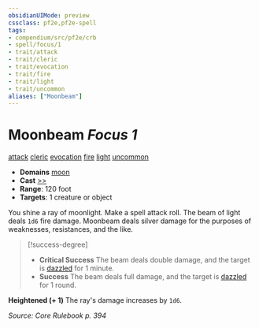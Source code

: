 ```yaml
---
obsidianUIMode: preview
cssclass: pf2e,pf2e-spell
tags:
- compendium/src/pf2e/crb
- spell/focus/1
- trait/attack
- trait/cleric
- trait/evocation
- trait/fire
- trait/light
- trait/uncommon
aliases: ["Moonbeam"]
---
```

# Moonbeam *Focus 1*   
[attack](attack.md "Attack Combat Trait")  [cleric](Reference/Rules/Traits/cleric.md "Cleric Class Trait")  [evocation](evocation.md "Evocation School Trait")  [fire](fire.md "Fire Energy & Element Trait")  [light](Reference/Rules/Traits/light.md "Light Effect Trait")  [uncommon](uncommon.md "Uncommon Rarity Trait")  

- **Domains** [moon](Reference/Compendium/Setting/domains.md#Moon)
- **Cast** [>>](chapter-9-playing-the-game.md#Actions "Two-Action") 
- **Range**: 120 foot
- **Targets**: 1 creature or object

You shine a ray of moonlight. Make a spell attack roll. The beam of light deals `1d6` fire damage. Moonbeam deals silver damage for the purposes of weaknesses, resistances, and the like.

> [!success-degree] 
> - **Critical Success** The beam deals double damage, and the target is [dazzled](conditions.md#Dazzled) for 1 minute.
> - **Success** The beam deals full damage, and the target is [dazzled](conditions.md#Dazzled) for 1 round.

**Heightened (+ 1)** The ray's damage increases by `1d6`.

*Source: Core Rulebook p. 394*